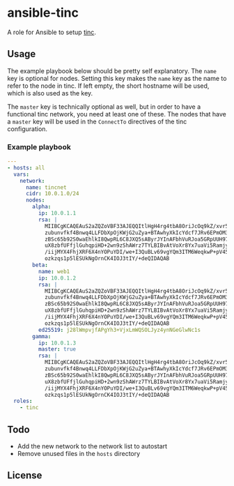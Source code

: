 # ansible-tinc
A role for Ansible to setup [tinc][tinc].

## Usage
The example playbook below should be pretty self explanatory. The `name` key is
optional for nodes. Setting this key makes the `name` key as the name to refer
to the node in tinc. If left empty, the short hostname will be used, which is
also used as the key.

The `master` key is technically optional as well, but in order to have a
functional tinc network, you need at least one of these. The nodes that have a
`master` key will be used in the `ConnectTo` directives of the tinc
configuration.

### Example playbook
```yaml
---
- hosts: all
  vars:
    network:
      name: tincnet
      cidr: 10.0.1.0/24
      nodes:
        alpha:
          ip: 10.0.1.1
          rsa: |
            MIIBCgKCAQEAuS2aZQZoVBF33AJEQQItlHgH4rg4tbA8OriJcOq9kZ/xvr53k5q4
            zubunvfkf4Bnwq4LLFDbXpOjKWjG2uZya+BTAwhyXkIcYdcf7JRv6EPmOM3G2p2q
            zBSc65b92S0waEhlkI8QwpRL6C8JXQ5sAByrJYInAFbhVuRJoa5GRpUUH97Owix0
            uX8zbfUFfjlGuhqpiHD+2wn9zShAWrz7TYLBIBvAtVoXr8Yx7uaVi5Ramjye0aCM
            /iijMYX4FhjXRF6X4nYOPuYDI/we+I3QuBLv69vgYQm3ITM6WeqkwP+pV45dqx98
            ozkzqs1p5lESUkNgOrnCK4IOJ3tIY/+deQIDAQAB
        beta:
          name: web1
          ip: 10.0.1.2
          rsa: |
            MIIBCgKCAQEAuS2aZQZoVBF33AJEQQItlHgH4rg4tbA8OriJcOq9kZ/xvr53k5q4
            zubunvfkf4Bnwq4LLFDbXpOjKWjG2uZya+BTAwhyXkIcYdcf7JRv6EPmOM3G2p2q
            zBSc65b92S0waEhlkI8QwpRL6C8JXQ5sAByrJYInAFbhVuRJoa5GRpUUH97Owix0
            uX8zbfUFfjlGuhqpiHD+2wn9zShAWrz7TYLBIBvAtVoXr8Yx7uaVi5Ramjye0aCM
            /iijMYX4FhjXRF6X4nYOPuYDI/we+I3QuBLv69vgYQm3ITM6WeqkwP+pV45dqx98
            ozkzqs1p5lESUkNgOrnCK4IOJ3tIY/+deQIDAQAB
          ed25519: j28lWmpvjfAPgYh3+VjxLmWQSOLJyz4ynNGeGlwNc1s
        gamma:
          ip: 10.0.1.3
          master: true
          rsa: |
            MIIBCgKCAQEAuS2aZQZoVBF33AJEQQItlHgH4rg4tbA8OriJcOq9kZ/xvr53k5q4
            zubunvfkf4Bnwq4LLFDbXpOjKWjG2uZya+BTAwhyXkIcYdcf7JRv6EPmOM3G2p2q
            zBSc65b92S0waEhlkI8QwpRL6C8JXQ5sAByrJYInAFbhVuRJoa5GRpUUH97Owix0
            uX8zbfUFfjlGuhqpiHD+2wn9zShAWrz7TYLBIBvAtVoXr8Yx7uaVi5Ramjye0aCM
            /iijMYX4FhjXRF6X4nYOPuYDI/we+I3QuBLv69vgYQm3ITM6WeqkwP+pV45dqx98
            ozkzqs1p5lESUkNgOrnCK4IOJ3tIY/+deQIDAQAB
  roles:
    - tinc
```

## Todo
- Add the new network to the network list to autostart
- Remove unused files in the `hosts` directory

## License

[tinc]: https://www.tinc-vpn.org/
